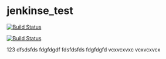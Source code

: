 # jenkinse_test

[![Build Status](http://128.0.169.77:8080/buildStatus/icon?job=iostest)](http://128.0.169.77:8080/job/iostest/)

[![Build Status](http://128.0.169.77:8080/job/iostest/badge/icon)](http://128.0.169.77:8080/job/iostest/)

123
dfsdsfds
fdgfdgdf
fdsfdsfds
fdgfdgfd
vcxvcxvxc
vcxvcxvcx
